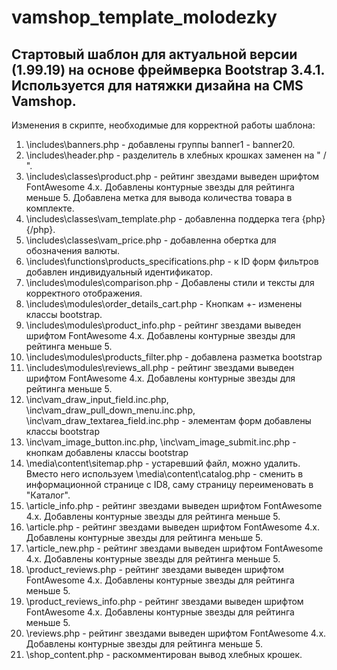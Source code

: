 # vamshop_template_molodezky
 
 Стартовый шаблон для актуальной версии (1.99.19) на основе фреймверка Bootstrap 3.4.1. Используется для натяжки дизайна на CMS Vamshop.
 -
 Изменения в скрипте, необходимые для корректной работы шаблона:

 1. \includes\banners.php - добавлены группы banner1 - banner20.
 2. \includes\header.php - разделитель в хлебных крошках заменен на " / ".
 3. \includes\classes\product.php - рейтинг звездами выведен шрифтом FontAwesome 4.x. Добавлены контурные звезды для рейтинга меньше 5. Добавлена метка для вывода количества товара в комплекте.
 4. \includes\classes\vam_template.php - добавленна поддерка тега {php}{/php}.
 5. \includes\classes\vam_price.php - добавленна обертка для обозначения валюты.
 6. \includes\functions\products_specifications.php - к ID форм фильтров добавлен индивидуальный идентификатор.
 7. \includes\modules\comparison.php - Добавлены стили и тексты для корректного отображения.
 8. \includes\modules\order_details_cart.php - Кнопкам +- изменены классы bootstrap.
 9. \includes\modules\product_info.php - рейтинг звездами выведен шрифтом FontAwesome 4.x. Добавлены контурные звезды для рейтинга меньше 5.
 10. \includes\modules\products_filter.php - добавлена разметка bootstrap
 11. \includes\modules\reviews_all.php - рейтинг звездами выведен шрифтом FontAwesome 4.x. Добавлены контурные звезды для рейтинга меньше 5.
 12. \inc\vam_draw_input_field.inc.php, \inc\vam_draw_pull_down_menu.inc.php, \inc\vam_draw_textarea_field.inc.php - элементам форм добавлены классы bootstrap
 13. \inc\vam_image_button.inc.php, \inc\vam_image_submit.inc.php - кнопкам добавлены классы bootstrap
 14. \media\content\sitemap.php - устаревший файл, можно удалить. Вместо него используем \media\content\catalog.php - сменить в информационной странице с ID8, саму страницу переименовать в "Каталог".
 15. \article_info.php - рейтинг звездами выведен шрифтом FontAwesome 4.x. Добавлены контурные звезды для рейтинга меньше 5.
 16. \article.php - рейтинг звездами выведен шрифтом FontAwesome 4.x. Добавлены контурные звезды для рейтинга меньше 5.
 17. \article_new.php - рейтинг звездами выведен шрифтом FontAwesome 4.x. Добавлены контурные звезды для рейтинга меньше 5.
 18. \product_reviews.php - рейтинг звездами выведен шрифтом FontAwesome 4.x. Добавлены контурные звезды для рейтинга меньше 5.
 19. \product_reviews_info.php - рейтинг звездами выведен шрифтом FontAwesome 4.x. Добавлены контурные звезды для рейтинга меньше 5.
 20. \reviews.php - рейтинг звездами выведен шрифтом FontAwesome 4.x. Добавлены контурные звезды для рейтинга меньше 5.
 21. \shop_content.php - раскомментирован вывод хлебных крошек.